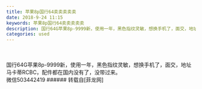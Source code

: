 ```yaml
---
title: 苹果8p国行64卖卖卖卖卖
date: 2018-9-24 11:15
keywords: 苹果8p国行64卖卖卖卖卖
description: 国行64G苹果8p-9999新，使用一年，黑色指纹灵敏，想换手机了，面交，地址马卡蒂RCBC，配件都在国内没有了，没带过来。微信503442419
categories: used
---
```

<td class="t_f" id="postmessage_1870336">

<br/>
<br/>
国行64G苹果8p-9999新，使用一年，黑色指纹灵敏，想换手机了，面交，地址马卡蒂RCBC，配件都在国内没有了，没带过来。<br/>
微信503442419</td>
###### 转载自[菲龙网]
